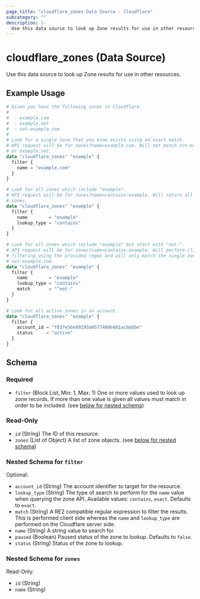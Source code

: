 ```yaml
---
page_title: "cloudflare_zones Data Source - Cloudflare"
subcategory: ""
description: |-
  Use this data source to look up Zone results for use in other resources.
---
```


# cloudflare_zones (Data Source)

Use this data source to look up Zone results for use in other resources.

## Example Usage

```terraform
# Given you have the following zones in Cloudflare.
#
#  - example.com
#  - example.net
#  - not-example.com
#
# Look for a single zone that you know exists using an exact match.
# API request will be for zones?name=example.com. Will not match not-example.com
# or example.net.
data "cloudflare_zones" "example" {
  filter {
    name = "example.com"
  }
}

# Look for all zones which include "example".
# API request will be for zones?name=contains:example. Will return all three
# zones.
data "cloudflare_zones" "example" {
  filter {
    name        = "example"
    lookup_type = "contains"
  }
}

# Look for all zones which include "example" but start with "not-".
# API request will be for zones?name=contains:example. Will perform client side
# filtering using the provided regex and will only match the single zone,
# not-example.com.
data "cloudflare_zones" "example" {
  filter {
    name        = "example"
    lookup_type = "contains"
    match       = "^not-"
  }
}

# Look for all active zones in an account.
data "cloudflare_zones" "example" {
  filter {
    account_id = "f037e56e89293a057740de681ac9abbe"
    status     = "active"
  }
}
```

<!-- schema generated by tfplugindocs -->
## Schema

### Required

- `filter` (Block List, Min: 1, Max: 1) One or more values used to look up zone records. If more than one value is given all values must match in order to be included. (see [below for nested schema](#nestedblock--filter))

### Read-Only

- `id` (String) The ID of this resource.
- `zones` (List of Object) A list of zone objects. (see [below for nested schema](#nestedatt--zones))

<a id="nestedblock--filter"></a>
### Nested Schema for `filter`

Optional:

- `account_id` (String) The account identifier to target for the resource.
- `lookup_type` (String) The type of search to perform for the `name` value when querying the zone API. Available values: `contains`, `exact`. Defaults to `exact`.
- `match` (String) A RE2 compatible regular expression to filter the	results. This is performed client side whereas the `name` and `lookup_type`	are performed on the Cloudflare server side.
- `name` (String) A string value to search for.
- `paused` (Boolean) Paused status of the zone to lookup. Defaults to `false`.
- `status` (String) Status of the zone to lookup.


<a id="nestedatt--zones"></a>
### Nested Schema for `zones`

Read-Only:

- `id` (String)
- `name` (String)


